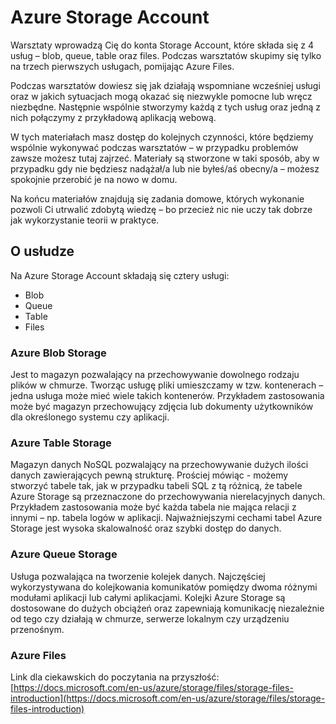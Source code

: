 # Azure Storage Account

Warsztaty wprowadzą Cię do konta Storage Account, które składa się z 4 usług – blob, queue, table oraz files. Podczas warsztatów skupimy się tylko na trzech pierwszych usługach, pomijając Azure Files.

Podczas warsztatów dowiesz się jak działają wspomniane wcześniej usługi oraz w jakich sytuacjach mogą okazać się niezwykle pomocne lub wręcz niezbędne. Następnie wspólnie stworzymy każdą z tych usług oraz jedną z nich połączymy z przykładową aplikacją webową.

W tych materiałach masz dostęp do kolejnych czynności, które będziemy wspólnie wykonywać podczas warsztatów – w przypadku problemów zawsze możesz tutaj zajrzeć. Materiały są stworzone w taki sposób, aby w przypadku gdy nie będziesz nadążał/a lub nie byłeś/aś obecny/a – możesz spokojnie przerobić je na nowo w domu.

Na końcu materiałów znajdują się zadania domowe, których wykonanie pozwoli Ci utrwalić zdobytą wiedzę – bo przecież nic nie uczy tak dobrze jak wykorzystanie teorii w praktyce.

## O usłudze

Na Azure Storage Account składają się cztery usługi:

* Blob
* Queue
* Table
* Files

### **Azure Blob Storage**

Jest to magazyn pozwalający na przechowywanie dowolnego rodzaju plików w chmurze. Tworząc usługę pliki umieszczamy w tzw. kontenerach – jedna usługa może mieć wiele takich kontenerów. Przykładem zastosowania może być magazyn przechowujący zdjęcia lub dokumenty użytkowników dla określonego systemu czy aplikacji.

### **Azure Table Storage**

Magazyn danych NoSQL pozwalający na przechowywanie dużych ilości danych zawierających pewną strukturę. Prościej mówiąc - możemy stworzyć tabele tak, jak w przypadku tabeli SQL z tą różnicą, że tabele Azure Storage są przeznaczone do przechowywania nierelacyjnych danych. Przykładem zastosowania może być każda tabela nie mająca relacji z innymi – np. tabela logów w aplikacji. Najważniejszymi cechami tabel Azure Storage jest wysoka skalowalność oraz szybki dostęp do danych.

### **Azure Queue Storage**

Usługa pozwalająca na tworzenie kolejek danych. Najczęściej wykorzystywana do kolejkowania komunikatów pomiędzy dwoma różnymi modułami aplikacji lub całymi aplikacjami. Kolejki Azure Storage są dostosowane do dużych obciążeń oraz zapewniają komunikację niezależnie od tego czy działają w chmurze, serwerze lokalnym czy urządzeniu przenośnym.

### **Azure Files**

Link dla ciekawskich do poczytania na przyszłość: [https://docs.microsoft.com/en-us/azure/storage/files/storage-files-introduction](https://docs.microsoft.com/en-us/azure/storage/files/storage-files-introduction)

